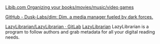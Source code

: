 
[Libib.com Organizing your books/movies/music/video games](https://www.libib.com/)

[GitHub - Dusk-Labs/dim: Dim, a media manager fueled by dark forces.](https://github.com/Dusk-Labs/dim)

[LazyLibrarian/LazyLibrarian · GitLab](https://gitlab.com/LazyLibrarian/LazyLibrarian)
[LazyLibrarian](https://github.com/DobyTang/LazyLibrarian)
LazyLibrarian is a program to follow authors and grab metadata for all your digital reading needs.
